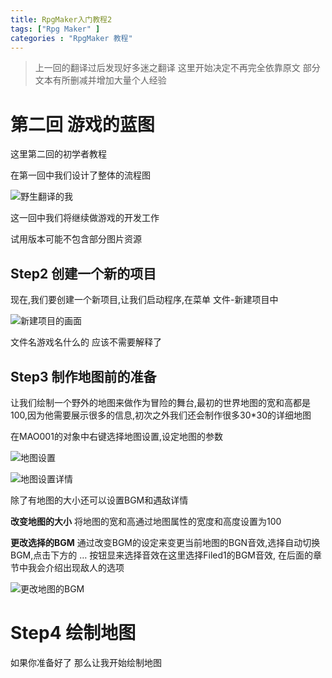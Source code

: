 ```yaml
---
title: RpgMaker入门教程2
tags: ["Rpg Maker" ]
categories : "RpgMaker 教程"
---
```


>上一回的翻译过后发现好多迷之翻译 这里开始决定不再完全依靠原文 部分文本有所删减并增加大量个人经验

# 第二回 游戏的蓝图

这里第二回的初学者教程

在第一回中我们设计了整体的流程图

![野生翻译的我](http://i4.buimg.com/567571/07237a5675b3175e.png)

这一回中我们将继续做游戏的开发工作

  试用版本可能不包含部分图片资源

## Step2 创建一个新的项目

现在,我们要创建一个新项目,让我们启动程序,在菜单 文件-新建项目中

![新建项目的画面](http://i2.muimg.com/567571/d60e27718edbb8bf.png)

文件名游戏名什么的 应该不需要解释了

## Step3  制作地图前的准备

让我们绘制一个野外的地图来做作为冒险的舞台,最初的世界地图的宽和高都是100,因为他需要展示很多的信息,初次之外我们还会制作很多30*30的详细地图

在MAO001的对象中右键选择地图设置,设定地图的参数

![地图设置](http://ooyk47nhk.bkt.clouddn.com/17-4-25/28050585-file_1493112311376_c429.png)

![地图设置详情](http://ooymoxvz4.bkt.clouddn.com/17-4-26/62190386-file_1493211739181_40ea.png)

除了有地图的大小还可以设置BGM和遇敌详情

**改变地图的大小**
将地图的宽和高通过地图属性的宽度和高度设置为100

**更改选择的BGM**
通过改变BGM的设定来变更当前地图的BGN音效,选择自动切换BGM,点击下方的 … 按钮显来选择音效在这里选择Filed1的BGM音效, 在后面的章节中我会介绍出现敌人的选项

![更改地图的BGM](http://ooymoxvz4.bkt.clouddn.com/17-4-26/24032817-file_1493212646678_8a85.png)

# Step4 绘制地图

如果你准备好了 那么让我开始绘制地图

